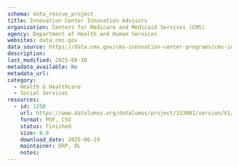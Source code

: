 ```yaml
---
schema: data_rescue_project 
title: Innovation Center Innovation Advisors
organization: Centers for Medicare and Medicaid Services (CMS)
agency: Department of Health and Human Services
websites: data.cms.gov
data_source: https://data.cms.gov/cms-innovation-center-programs/cms-innovation-models-overview/innovation-center-innovation-advisors
description: 
last_modified: 2025-08-10
metadata_available: No
metadata_url: 
category:
  - Health & Healthcare 
  - Social Services 
resources:
  - id: 1250
    url: https://www.datalumos.org/datalumos/project/233601/version/V1/view
    format: PDF, CSV
    status: Finished
    size: 0.0
    download_date: 2025-06-19
    maintainer: DRP, DL
    notes: 
---
```

